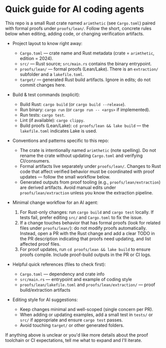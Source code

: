 <!-- Copilot instructions for this repository. Keep concise and specific. -->
# Quick guide for AI coding agents

This repo is a small Rust crate named `arimthetic` (see `Cargo.toml`) paired with formal proofs under `proofs/lean/`.
Follow the short, concrete rules below when editing, adding code, or changing verification artifacts.

- Project layout to know right away:
  - `Cargo.toml` — crate name and Rust metadata (crate = `arimthetic`, edition = 2024).
  - `src/` — Rust source; `src/main.rs` contains the binary entrypoint.
  - `proofs/lean/` — formal proofs (Lean/Lake). There is an `extraction/` subfolder and a `lakefile.toml`.
  - `target/` — generated Rust build artifacts. Ignore in edits; do not commit changes here.

- Build & test commands (explicit):
  - Build Rust: `cargo build` (or `cargo build --release`).
  - Run binary: `cargo run` (or `cargo run -- <args>` if implemented).
  - Run tests: `cargo test`.
  - Lint (if available): `cargo clippy`.
  - Build proofs (Lean/Lake): `cd proofs/lean && lake build` — the `lakefile.toml` indicates Lake is used.

- Conventions and patterns specific to this repo:
  - The crate is intentionally named `arimthetic` (note spelling). Do not rename the crate without updating `Cargo.toml` and verifying CI/consumers.
  - Formal artifacts live separately under `proofs/lean/`. Changes to Rust code that affect verified behavior must be coordinated with proof updates — follow the small workflow below.
  - Generated outputs from proof tooling (e.g., `proofs/lean/extraction`) are derived artifacts. Avoid manual edits under `proofs/lean/extraction` unless you know the extraction pipeline.

- Minimal change workflow for an AI agent:
  1. For Rust-only changes: run `cargo build` and `cargo test` locally. If tests fail, prefer editing `src/` and `Cargo.toml` to fix the issue.
  2. If a change touches behavior that has formal proofs (look for related files under `proofs/lean/`): do not modify proofs automatically. Instead, open a PR with the Rust change and add a clear TODO in the PR description indicating that proofs need updating, and list affected proof files.
  3. For proof updates, run `cd proofs/lean && lake build` to ensure proofs compile. Include proof-build outputs in the PR or CI logs.

- Helpful quick references (files to check first):
  - `Cargo.toml` — dependency and crate info
  - `src/main.rs` — entrypoint and example of coding style
  - `proofs/lean/lakefile.toml` and `proofs/lean/extraction/` — proof build/extraction artifacts

- Editing style for AI suggestions:
  - Keep changes minimal and well-scoped (single concern per PR).
  - When adding or updating examples, add a small test in `tests/` or `src/` if appropriate and ensure `cargo test` passes.
  - Avoid touching `target/` or other generated folders.

If anything above is unclear or you'd like more details about the proof toolchain or CI expectations, tell me what to expand and I'll iterate.
